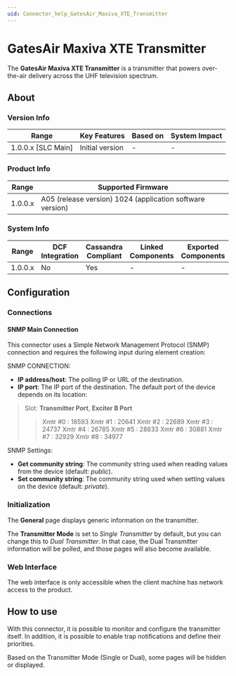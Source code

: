 ```yaml
---
uid: Connector_help_GatesAir_Maxiva_XTE_Transmitter
---
```


# GatesAir Maxiva XTE Transmitter

The **GatesAir Maxiva XTE Transmitter** is a transmitter that powers over-the-air delivery across the UHF television spectrum.

## About

### Version Info

| Range                | Key Features     | Based on     | System Impact     |
|----------------------|------------------|--------------|-------------------|
| 1.0.0.x [SLC Main]   | Initial version  | -            | -                 |

### Product Info

| Range     | Supported Firmware                                        |
|-----------|-----------------------------------------------------------|
| 1.0.0.x   | A05 (release version) 1024 (application software version) |

### System Info

| Range     | DCF Integration     | Cassandra Compliant     | Linked Components     | Exported Components     |
|-----------|---------------------|-------------------------|-----------------------|-------------------------|
| 1.0.0.x   | No                  | Yes                     | -                     | -                       |

## Configuration

### Connections

#### SNMP Main Connection

This connector uses a Simple Network Management Protocol (SNMP) connection and requires the following input during element creation:

SNMP CONNECTION:

- **IP address/host**: The polling IP or URL of the destination.
- **IP port**: The IP port of the destination. The default port of the device depends on its location:

> Slot: **Transmitter Port**, **Exciter B Port**
>
> > Xmtr \#0 : 18593
> > Xmtr \#1 : 20641
> > Xmtr \#2 : 22689
> > Xmtr \#3 : 24737
> > Xmtr \#4 : 26785
> > Xmtr \#5 : 28833
> > Xmtr \#6 : 30881
> > Xmtr \#7 : 32929
> > Xmtr \#8 : 34977

SNMP Settings:

- **Get community string**: The community string used when reading values from the device (default: *public*).
- **Set community string**: The community string used when setting values on the device (default: *private*).

### Initialization

The **General** page displays generic information on the transmitter.

The **Transmitter Mode** is set to *Single Transmitter* by default, but you can change this to *Dual Transmitter*. In that case, the Dual Transmitter information will be polled, and those pages will also become available.

### Web Interface

The web interface is only accessible when the client machine has network access to the product.

## How to use

With this connector, it is possible to monitor and configure the transmitter itself. In addition, it is possible to enable trap notifications and define their priorities.

Based on the Transmitter Mode (Single or Dual), some pages will be hidden or displayed.
